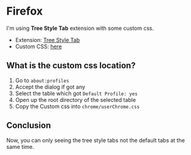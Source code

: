 # Firefox

I'm using **Tree Style Tab** extension with some custom css.

- Extension: [Tree Style Tab]()
- Custom CSS: [here](../firefox/chrome/userChrome.css)

## What is the custom css location?

1. Go to `about:profiles`
2. Accept the dialog if got any
3. Select the table which got `Default Profile: yes`
4. Open up the root directory of the selected table
5. Copy the Custom css into `chrome/userChrome.css`


## Conclusion

Now, you can only seeing the tree style tabs not the default tabs at the same time.

